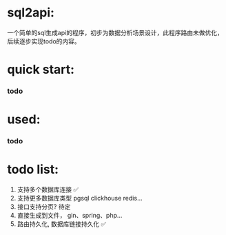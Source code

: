 # sql2api:

一个简单的sql生成api的程序，初步为数据分析场景设计，此程序路由未做优化，后续逐步实现todo的内容。

# quick start:

### todo

# used:

### todo

# todo list:

1. 支持多个数据库连接 ✅
2. 支持更多数据库类型 pgsql clickhouse redis...
3. 接口支持分页? 待定
4. 直接生成到文件， gin、spring、php...
5. 路由持久化, 数据库链接持久化 ✅

